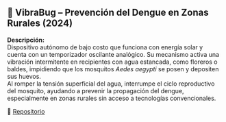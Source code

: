 ## 📌 VibraBug – Prevención del Dengue en Zonas Rurales (2024)

**Descripción:**  
Dispositivo autónomo de bajo costo que funciona con energía solar y cuenta con un temporizador oscilante analógico. Su mecanismo activa una vibración intermitente en recipientes con agua estancada, como floreros o baldes, impidiendo que los mosquitos *Aedes aegypti* se posen y depositen sus huevos.  
Al romper la tensión superficial del agua, interrumpe el ciclo reproductivo del mosquito, ayudando a prevenir la propagación del dengue, especialmente en zonas rurales sin acceso a tecnologías convencionales.

🔗 [Repositorio](https://docs.google.com/spreadsheets/d/1LHCLiL1IKkCoUQOBJwm0rjLfJErv5A0dq8J5gNpmpmo/edit?gid=0#gid=0)

